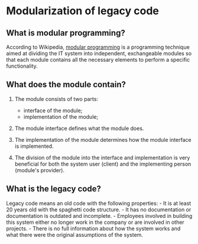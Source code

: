 # Modularization of legacy code

## What is modular programming?

According to Wikipedia, [modular programming](https://en.wikipedia.org/wiki/Modular_programming) is a programming technique aimed at dividing the IT system into independent, exchangeable modules so that each module contains all the necessary elements to perform a specific functionality.


## What does the module contain?
1. The module consists of two parts:
    - interface of the module;
    - implementation of the module;

2. The module interface defines what the module does.

3. The implementation of the module determines how the module interface is implemented.

4. The division of the module into the interface and implementation is very beneficial for both the system user (client) and the implementing person (module's provider).

## What is the legacy code?
Legacy code means an old code with the following properties:
    - It is at least 20 years old with the spaghetti code structure.
    - It has no documentation or documentation is outdated and incomplete.
    - Employees involved in building this system either no longer work in the company or are involved in other projects.
    - There is no full information about how the system works and what there were the original assumptions of the system.
